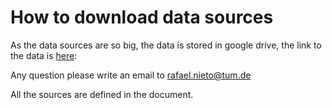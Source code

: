 # How to download data sources

As the data sources are so big, the data is stored in google drive, the link to the data is [here](https://drive.google.com/file/d/1iSsiWs2IIL-mfr1lKB8_WGJGgfDEb9cV/view?usp=sharing): <p>

Any question please write an email to rafael.nieto@tum.de

All the sources are defined in the document.

